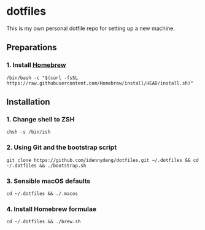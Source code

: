 # dotfiles

This is my own personal dotfile repo for setting up a new machine.

## Preparations

### 1. Install [Homebrew](http://brew.sh/)

```
/bin/bash -c "$(curl -fsSL https://raw.githubusercontent.com/Homebrew/install/HEAD/install.sh)"
```

## Installation

### 1. Change shell to ZSH

```
chsh -s /bin/zsh
```

### 2. Using Git and the bootstrap script

```
git clone https://github.com/idennydeng/dotfiles.git ~/.dotfiles && cd ~/.dotfiles && ./bootstrap.sh
```

### 3. Sensible macOS defaults

```
cd ~/.dotfiles && ./.macos
```

### 4. Install Homebrew formulae

```
cd ~/.dotfiles && ./brew.sh
```
